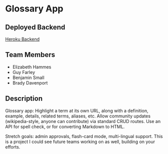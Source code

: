 # Glossary App

## Deployed Backend

[Heroku Backend](https://team-blue-301d85.herokuapp.com/terms)

## Team Members

- Elizabeth Hammes
- Guy Farley
- Benjamin Small
- Brady Davenport

## Description

Glossary app: Highlight a term at its own URL, along with a definition, example, details, related terms, aliases, etc. Allow community updates (wikipedia-style, anyone can contribute) via standard CRUD routes. Use an API for spell check, or for converting Markdown to HTML.

Stretch goals: admin approvals, flash-card mode, multi-lingual support. This is a project I could see future teams working on as well, building on your efforts.
